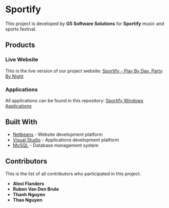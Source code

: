 # Sportify

This project is developed by **G5 Software Solutions** for **Sportify** music and sports festival.

## Products

### Live Website

This is the live version of our project website: [Sportify - Play By Day, Party By Night](http://i361552.hera.fhict.nl/)

### Applications

All applications can be found in this repository: [Sportify Windows Applications](https://git.fhict.nl/I360147/spotify-windows-applications/)

## Built With

* [Netbeans](https://netbeans.org/) - Website development platform
* [Visual Studio](https://www.visualstudio.com/) - Applications development platform
* [MySQL](https://www.mysql.com/) - Database management system

## Contributors

This is the list of all contributors who participated in this project.

* **Alexi Flanders**
* **Ruben Van Den Brule**
* **Thanh Nguyen**
* **Thao Nguyen**
